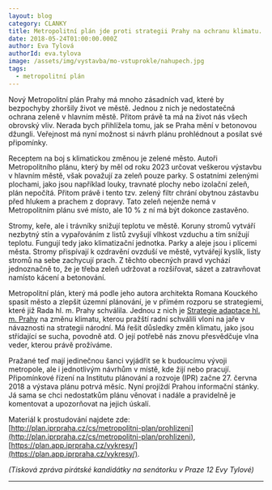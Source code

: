 ```yaml
---
layout: blog
category: CLANKY
title: Metropolitní plán jde proti strategii Prahy na ochranu klimatu. Má se kácet zeleň a zastavět 10 % Prahy
date: 2018-05-24T01:00:00.000Z
author: Eva Tylová
authorId: eva.tylova
image: /assets/img/vystavba/mo-vstuprokle/nahupech.jpg
tags:
  - metropolitní plán
---
```


Nový Metropolitní plán Prahy má mnoho zásadních vad, které by bezpochyby zhoršily život ve městě. Jednou z nich je nedostatečná ochrana zeleně v hlavním městě. Přitom právě ta má na život nás všech obrovský vliv. Nerada bych přihlížela tomu, jak se Praha mění v betonovou džungli. Veřejnost má nyní možnost si návrh plánu prohlédnout a posílat své připomínky.

Receptem na boj s klimatickou změnou je zelené město. Autoři Metropolitního plánu, který by měl od roku 2023 určovat veškerou výstavbu v hlavním městě, však považují za zeleň pouze parky. S ostatními zelenými plochami, jako jsou například louky, travnaté plochy nebo izolační zeleň, plán nepočítá. Přitom právě i tento tzv.  zelený filtr chrání obytnou zástavbu před hlukem a prachem z dopravy. Tato zeleň nejenže nemá v Metropolitním plánu své místo, ale 10&nbsp;% z ní má být dokonce zastavěno.

Stromy, keře, ale i trávníky snižují teplotu ve městě. Koruny stromů vytváří nezbytný stín a vypařováním z listů zvyšují vlhkost vzduchu a tím snižují teplotu. Fungují tedy jako klimatizační jednotka. Parky a aleje jsou i plícemi města. Stromy přispívají k ozdravění ovzduší ve městě, vytvářejí kyslík, listy stromů na sebe zachycují prach. Z těchto obecných pravd vychází jednoznačně to, že je třeba zeleň udržovat a rozšiřovat, sázet a zatravňovat namísto kácení a betonování.

Metropolitní plán, který má podle jeho autora architekta Romana Kouckého spasit město a zlepšit územní plánování, je v přímém rozporu se strategiemi, které již Rada hl. m. Prahy schválila. Jednou z nich je [Strategie adaptace hl. m. Prahy](http://www.iprpraha.cz/adaptacnistrategie) na změnu klimatu, kterou pražští radní schválili vloni na jaře v návaznosti na strategii národní. Má řešit důsledky změn klimatu, jako jsou střídající se sucha, povodně atd. O její potřebě nás znovu přesvědčuje vlna veder, kterou právě prožíváme.

Pražané teď mají jedinečnou šanci vyjádřit se k budoucímu vývoji metropole, ale i jednotlivým návrhům v místě, kde žijí nebo pracují. Připomínkové řízení na Institutu plánování a rozvoje (IPR) začne 27.&nbsp;června 2018 a výstava plánu potrvá měsíc. Nyní projíždí Prahou informační stánky. Já sama se chci nedostatkům plánu věnovat i nadále a pravidelně je komentovat a upozorňovat na jejich úskalí.

Materiál k prostudování najdete zde:  [http://plan.iprpraha.cz/cs/metropolitni-plan/prohlizeni](http://plan.iprpraha.cz/cs/metropolitni-plan/prohlizeni), [https://plan.app.iprpraha.cz/vykresy/](https://plan.app.iprpraha.cz/vykresy/).

_(Tisková zpráva pirátské kandidátky na senátorku v Praze 12 Evy Tylové)_

- - -
